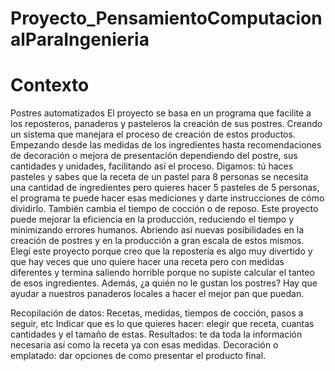 # Proyecto_PensamientoComputacionalParaIngenieria
# Contexto
Postres automatizados 
El proyecto se basa en un programa que facilite a los reposteros, panaderos y pasteleros la creación de sus postres. Creando un sistema que manejara el proceso de creación de estos productos. Empezando desde las medidas de los ingredientes hasta recomendaciones de decoración o mejora de presentación dependiendo del postre, sus cantidades y unidades, facilitando así el proceso. Digamos: tú haces pasteles y sabes que la receta de un pastel para 8 personas se necesita una cantidad de ingredientes pero quieres hacer 5 pasteles de 5 personas, el programa te puede hacer esas mediciones y darte instrucciones de cómo dividirlo. También cambia el tiempo de cocción o de reposo. Este proyecto puede mejorar la eficiencia en la producción, reduciendo el tiempo y minimizando errores humanos. Abriendo así nuevas posibilidades en la creación de postres  y en la producción a gran escala de estos mismos. Elegí este proyecto porque creo que la repostería es algo muy divertido y que hay veces que uno quiere hacer una receta pero con medidas diferentes y termina saliendo horrible porque no supiste calcular el tanteo de esos ingredientes. Además, ¿a quién no le gustan los postres? Hay que ayudar a nuestros panaderos locales a hacer el mejor pan que puedan. 


Recopilación de datos: Recetas, medidas, tiempos de cocción, pasos a seguir, etc
Indicar que es lo que quieres hacer: elegir que receta, cuantas cantidades y el tamaño de estas. 
Resultados: te da toda la información necesaria así como la receta ya con esas medidas. 
Decoración o emplatado: dar opciones de como presentar el producto final. 
